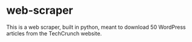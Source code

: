 # web-scraper
This is a web scraper, built in python, meant to download 50 WordPress articles from the TechCrunch website.
